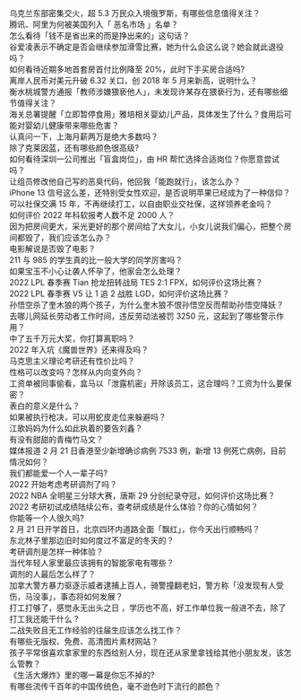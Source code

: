 乌克兰东部密集交火，超 5.3 万民众入境俄罗斯，有哪些信息值得关注？  
腾讯、阿里为何被美国列入「 恶名市场 」名单？  
怎么看待「钱不是省出来的而是挣出来的」这句话？  
谷爱凌表示不确定是否会继续参加滑雪比赛，她为什么会这么说？她会就此退役吗？  
如何看待近期多地首套房首付比例降至 20%，此时下手买房合适吗?  
离岸人民币对美元升破 6.32 关口，创 2018 年 5 月来新高，说明什么？  
衡水桃城警方通报「教师涉嫌猥亵他人」，未发现许某存在猥亵行为，还有哪些细节值得关注？  
海关总署提醒「立即暂停食用」雅培相关婴幼儿产品，具体发生了什么？食用后可能对婴幼儿健康带来哪些危害？  
认真问一下，上海月薪两万是绝大多数吗？  
除了克莱因蓝，还有哪些颜色很高级?  
如何看待深圳一公司推出「盲盒岗位」，由 HR 帮忙选择合适岗位？你愿意尝试吗？  
让组员修改他自己写的恶臭代码，他回我「能跑就行」，该怎么办？  
iPhone 13 信号这么差，还特别受女性欢迎，是否说明苹果已经成为了一种信仰？  
可以社保交满 15 年，不再继续打工，以自由职业交社保，这样领养老金吗？  
如何评价 2022 年科软报考人数不足 2000 人？  
因为把房间更大，采光更好的那个房间给了大女儿，小女儿说我们偏心，把整个房间都毁了，我们应该怎么办？  
电影解说是否毁了电影？  
211 与 985 的学生真的比一般大学的同学厉害吗？  
如果宝玉不小心让袭人怀孕了，他家会怎么处理？  
2022 LPL 春季赛 Tian 抢龙扭转战局 TES 2:1 FPX，如何评价这场比赛？  
2022 LPL 春季赛 V5 让 1 追 2 战胜 LGD，如何评价这场比赛？  
孙悟空杀了奎木狼的两个孩子，为什么奎木狼不恨孙悟空反而帮助孙悟空降妖？  
去哪儿网延长劳动者工作时间，违反劳动法被罚 3250 元，这起到了哪些警示作用？  
中了五千万元大奖，你打算离职吗？  
2022 年入坑《魔兽世界》还来得及吗？  
马克思主义理论考研还有性价比吗？  
性格可以改变吗？怎样从内向变外向？  
工资单被同事偷看，盒马以「泄露机密」开除该员工，这合理吗？工资为什么要保密？  
表白的意义是什么？  
如果被执行枪决，可以用蛇皮走位来躲避吗？  
江歌妈妈为什么如此执着的要告刘鑫？  
有没有甜甜的青梅竹马文？  
媒体报道 2 月 21 日香港至少新增确诊病例 7533 例，新增 13 例死亡病例，目前情况如何？  
我们都能爱一个人一辈子吗?  
2022 开始考虑考研调剂了吗？  
2022 NBA 全明星三分球大赛，唐斯 29 分创纪录夺冠，如何评价这场比赛？  
2022 考研初试成绩陆续公布，查考研成绩是什么体验？你的心情如何？  
你能等一个人很久吗?  
2 月 21 日开学首日，北京四环内道路全面「飘红」，你今天出行顺畅吗？  
东北林子里那边旧时如何度过不富足的冬天的？  
考研调剂是怎样一种体验？  
当代年轻人家里最应该拥有的智能家电有哪些？  
调剂的人最后怎么样了？  
加拿大警方暴力驱逐示威者逮捕上百人，骑警撞翻老妇，警方称「没发现有人受伤，马没事」，事态将如何发展？  
打工打够了，感觉永无出头之日 ，学历也不高，好工作单位我一般进不去，除了打工我还能干什么 ?  
二战失败且无工作经验的往届生应该怎么找工作？  
有哪些无版权、免费、高清图片素材网站？  
孩子平常很喜欢拿家里的东西给别人分，现在还从家里拿钱给其他小朋友发，该怎么管教？  
《生活大爆炸》里的哪一幕是你忘不掉的?  
有哪些流传千百年的中国传统色，毫不逊色时下流行的颜色？  
